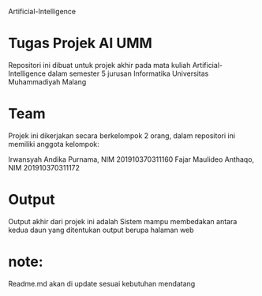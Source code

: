 Artificial-Intelligence
# Tugas Projek AI UMM

Repositori ini dibuat untuk projek akhir pada mata kuliah Artificial-Intelligence dalam semester 5 jurusan Informatika Universitas Muhammadiyah Malang

# Team
Projek ini dikerjakan secara berkelompok 2 orang, dalam repositori ini memiliki anggota kelompok:

Irwansyah Andika Purnama, NIM 201910370311160
Fajar Maulideo Anthaqo, NIM 201910370311172

# Output
Output akhir dari projek ini adalah Sistem mampu membedakan antara kedua daun yang ditentukan
output berupa halaman web



# note: 
Readme.md akan di update sesuai kebutuhan mendatang
